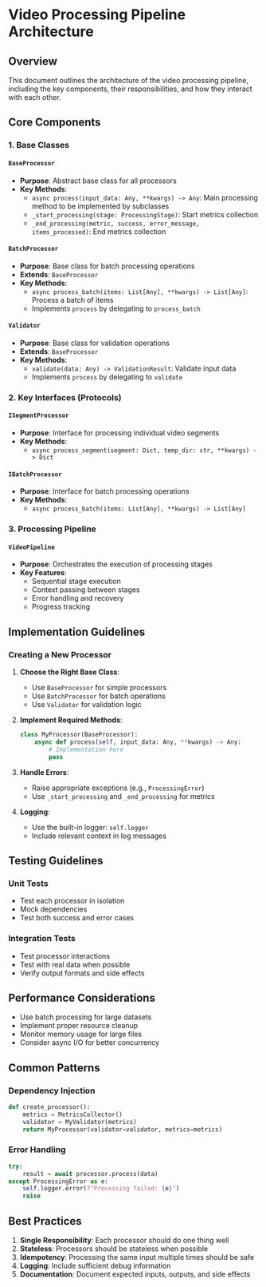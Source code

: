 # Video Processing Pipeline Architecture

## Overview

This document outlines the architecture of the video processing pipeline, including the key components, their responsibilities, and how they interact with each other.

## Core Components

### 1. Base Classes

#### `BaseProcessor`
- **Purpose**: Abstract base class for all processors
- **Key Methods**:
  - `async process(input_data: Any, **kwargs) -> Any`: Main processing method to be implemented by subclasses
  - `_start_processing(stage: ProcessingStage)`: Start metrics collection
  - `_end_processing(metric, success, error_message, items_processed)`: End metrics collection

#### `BatchProcessor`
- **Purpose**: Base class for batch processing operations
- **Extends**: `BaseProcessor`
- **Key Methods**:
  - `async process_batch(items: List[Any], **kwargs) -> List[Any]`: Process a batch of items
  - Implements `process` by delegating to `process_batch`

#### `Validator`
- **Purpose**: Base class for validation operations
- **Extends**: `BaseProcessor`
- **Key Methods**:
  - `validate(data: Any) -> ValidationResult`: Validate input data
  - Implements `process` by delegating to `validate`

### 2. Key Interfaces (Protocols)

#### `ISegmentProcessor`
- **Purpose**: Interface for processing individual video segments
- **Key Methods**:
  - `async process_segment(segment: Dict, temp_dir: str, **kwargs) -> Dict`

#### `IBatchProcessor`
- **Purpose**: Interface for batch processing operations
- **Key Methods**:
  - `async process_batch(items: List[Any], **kwargs) -> List[Any]`

### 3. Processing Pipeline

#### `VideoPipeline`
- **Purpose**: Orchestrates the execution of processing stages
- **Key Features**:
  - Sequential stage execution
  - Context passing between stages
  - Error handling and recovery
  - Progress tracking

## Implementation Guidelines

### Creating a New Processor

1. **Choose the Right Base Class**:
   - Use `BaseProcessor` for simple processors
   - Use `BatchProcessor` for batch operations
   - Use `Validator` for validation logic

2. **Implement Required Methods**:
   ```python
   class MyProcessor(BaseProcessor):
       async def process(self, input_data: Any, **kwargs) -> Any:
           # Implementation here
           pass
   ```

3. **Handle Errors**:
   - Raise appropriate exceptions (e.g., `ProcessingError`)
   - Use `_start_processing` and `_end_processing` for metrics

4. **Logging**:
   - Use the built-in logger: `self.logger`
   - Include relevant context in log messages

## Testing Guidelines

### Unit Tests
- Test each processor in isolation
- Mock dependencies
- Test both success and error cases

### Integration Tests
- Test processor interactions
- Test with real data when possible
- Verify output formats and side effects

## Performance Considerations

- Use batch processing for large datasets
- Implement proper resource cleanup
- Monitor memory usage for large files
- Consider async I/O for better concurrency

## Common Patterns

### Dependency Injection
```python
def create_processor():
    metrics = MetricsCollector()
    validator = MyValidator(metrics)
    return MyProcessor(validator=validator, metrics=metrics)
```

### Error Handling
```python
try:
    result = await processor.process(data)
except ProcessingError as e:
    self.logger.error(f"Processing failed: {e}")
    raise
```

## Best Practices

1. **Single Responsibility**: Each processor should do one thing well
2. **Stateless**: Processors should be stateless when possible
3. **Idempotency**: Processing the same input multiple times should be safe
4. **Logging**: Include sufficient debug information
5. **Documentation**: Document expected inputs, outputs, and side effects
